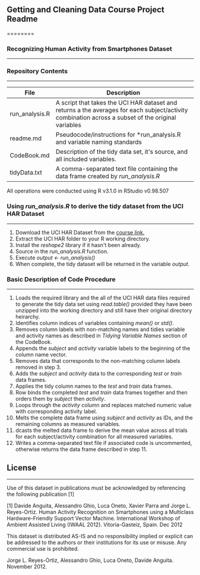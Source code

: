 ## Getting and Cleaning Data Course Project Readme
========
### Recognizing Human Activity from Smartphones Dataset 
----
### Repository Contents
----

File | Description
----|----
run_analysis.R | A script that takes the UCI HAR dataset and returns a the averages for each subject/activity combination across a subset of the original variables
readme.md | Pseudocode/instructions for *run_analysis.R and variable naming standards
CodeBook.md | Description of the tidy data set, it's source, and all included variables.
tidyData.txt | A comma-separated text file containing the data frame created by *run_analysis.R*

All operations were conducted using R v3.1.0 in RStudio v0.98.507

### Using *run_analysis.R* to derive the tidy dataset from the UCI HAR Dataset
----
1. Download the UCI HAR Dataset from the [course link.][id]
2. Extract the UCI HAR folder to your R working directory.
3. Install the *reshape2* library if it hasn't been already.
4. Source in the *run_analysis.R* function.
5. Execute *output <- run_analysis()*
6. When complete, the tidy dataset will be returned in the variable *output*.

### Basic Description of Code Procedure
____
1. Loads the required library and the all of the UCI HAR data files required to generate the tidy data set using *read.table()* provided they have been unzipped into the working directory and still have their original directory heirarchy.
2. Identifies column indices of variables containing *mean()* or *std()*.
3. Removes column labels with non-matching names and tidies variable and activity names as described in *Tidying Variable Names* section of the CodeBook.
4. Appends the *subject* and *activity* variable labels to the beginning of the column name vector.
5. Removes data that corresponds to the non-matching column labels removed in step 3.
6. Adds the *subject* and *activity* data to the corresponding *test* or *train* data frames.
7. Applies the tidy column names to the *test* and *train* data frames.
8. Row binds the completed *test* and *train* data frames together and then orders them by *subject* then *activity*.
9. Loops through the *activity* column and replaces matched numeric value with corresponding activity label.
10. Melts the complete data frame using *subject* and *activity* as IDs, and the remaining columns as measured variables.
11. dcasts the melted data frame to derive the mean value across all trials for each subject/activity combination for all measured variables.
12. Writes a comma-separated text file if associated code is uncommented, otherwise returns the data frame described in step 11.

## License
----
Use of this dataset in publications must be acknowledged by referencing the following publication [1] 

[1] Davide Anguita, Alessandro Ghio, Luca Oneto, Xavier Parra and Jorge L. Reyes-Ortiz. Human Activity Recognition on Smartphones using a Multiclass Hardware-Friendly Support Vector Machine. International Workshop of Ambient Assisted Living (IWAAL 2012). Vitoria-Gasteiz, Spain. Dec 2012

This dataset is distributed AS-IS and no responsibility implied or explicit can be addressed to the authors or their institutions for its use or misuse. Any commercial use is prohibited.

Jorge L. Reyes-Ortiz, Alessandro Ghio, Luca Oneto, Davide Anguita. November 2012.

[id]:http://archive.ics.uci.edu/ml/datasets/Human+Activity+Recognition+Using+Smartphones

[id]: https://d396qusza40orc.cloudfront.net/getdata%2Fprojectfiles%2FUCI%20HAR%20Dataset.zip 
